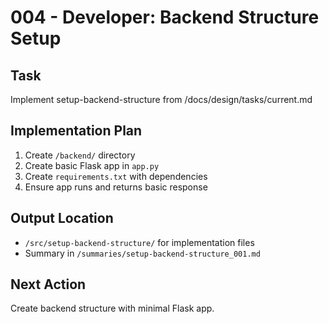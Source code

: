 # 004 - Developer: Backend Structure Setup

## Task
Implement setup-backend-structure from /docs/design/tasks/current.md

## Implementation Plan
1. Create `/backend/` directory
2. Create basic Flask app in `app.py`
3. Create `requirements.txt` with dependencies
4. Ensure app runs and returns basic response

## Output Location
- `/src/setup-backend-structure/` for implementation files
- Summary in `/summaries/setup-backend-structure_001.md`

## Next Action
Create backend structure with minimal Flask app.
